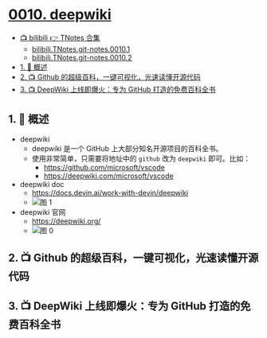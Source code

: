 # [0010. deepwiki](https://github.com/Tdahuyou/TNotes.git-notes/tree/main/notes/0010.%20deepwiki)

<!-- region:toc -->

- [📺 bilibili 👉 TNotes 合集](https://space.bilibili.com/407241004)
  - [bilibili.TNotes.git-notes.0010.1](https://www.bilibili.com/video/BV1K8G9z1ECk)
  - [bilibili.TNotes.git-notes.0010.2](https://www.bilibili.com/video/BV1M3G1zdEgc)
- [1. 📝 概述](#1--概述)
- [2. 📺 Github 的超级百科，一键可视化，光速读懂开源代码](#2--github-的超级百科一键可视化光速读懂开源代码)
- [3. 📺 DeepWiki 上线即爆火：专为 GitHub 打造的免费百科全书](#3--deepwiki-上线即爆火专为-github-打造的免费百科全书)

<!-- endregion:toc -->

## 1. 📝 概述

- deepwiki
  - deepwiki 是一个 GitHub 上大部分知名开源项目的百科全书。
  - 使用非常简单，只需要将地址中的 `github` 改为 `deepwiki` 即可。比如：
    - https://github.com/microsoft/vscode
    - https://deepwiki.com/microsoft/vscode
- deepwiki doc
  - https://docs.devin.ai/work-with-devin/deepwiki
  - ![图 1](https://cdn.jsdelivr.net/gh/Tdahuyou/imgs@main/2025-06-26-21-35-57.png)
- deepwiki 官网
  - https://deepwiki.org/
  - ![图 0](https://cdn.jsdelivr.net/gh/Tdahuyou/imgs@main/2025-06-26-21-34-04.png)

## 2. 📺 Github 的超级百科，一键可视化，光速读懂开源代码

<B id="BV1K8G9z1ECk" />

## 3. 📺 DeepWiki 上线即爆火：专为 GitHub 打造的免费百科全书

<B id="BV1M3G1zdEgc" />
